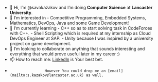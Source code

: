 - 👋 Hi, I’m @savakazakov and I’m doing **Computer Science** at **Lancaster University**.
- 👀 I’m interested in - Competitive Programming, Embedded Systems, Mathematics, DevOps, Java and some Game Development!
- 🌱 I’m currently learning - C++ so as to start solving task in CodeForces with C++.
			                      - Shell Scripting which is required at my internship as Cloud DevOps Engineer at SAP.
			                      - Unity because I was inspired by a university project on game development.
- 💞️ I’m looking to collaborate on anything that sounds interesting and everything that would prove useful later in my career :)
- 📫 How to reach me: [LinkedIn](https://www.linkedin.com/in/savakazakov/) is Your best bet.
-                     However You could drop me an [email](mailto:s.kazakov@lancaster.ac.uk) as well.


<!---
savakazakov/savakazakov is a ✨ special ✨ repository because its `README.md` (this file) appears on your GitHub profile.
You can click the Preview link to take a look at your changes.
--->
